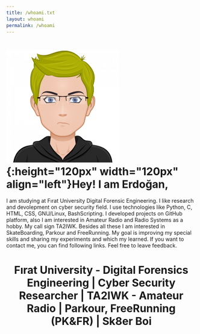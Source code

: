 ```yaml
---
title: /whoami.txt
layout: whoami
permalink: /whoami
---
```

# ![](./eredot_pkfr_2.png){:height="120px" width="120px" align="left"}Hey! I am Erdoğan,
I am studying at Fırat University Digital Forensic Engineering. I like research and devolepment on cyber security field. I use technologies like Python, C, HTML, CSS, GNU/Linux, BashScripting. I developed projects on GitHub platform, also I am interested in Amateur Radio and Radio Systems as a hobby. My call sign TA2IWK. Besides all these I am interested in SkateBoarding, Parkour and FreeRunning. My goal is improving my special skills and sharing my experiments and which my learned. If you want to contact me, you can find following links. Feel free to leave feedback.
<br/>
# <center>Fırat University - Digital Forensics Engineering | Cyber Security Researcher | TA2IWK - Amateur Radio | Parkour, FreeRunning (PK&FR) | Sk8er Boi</center>
